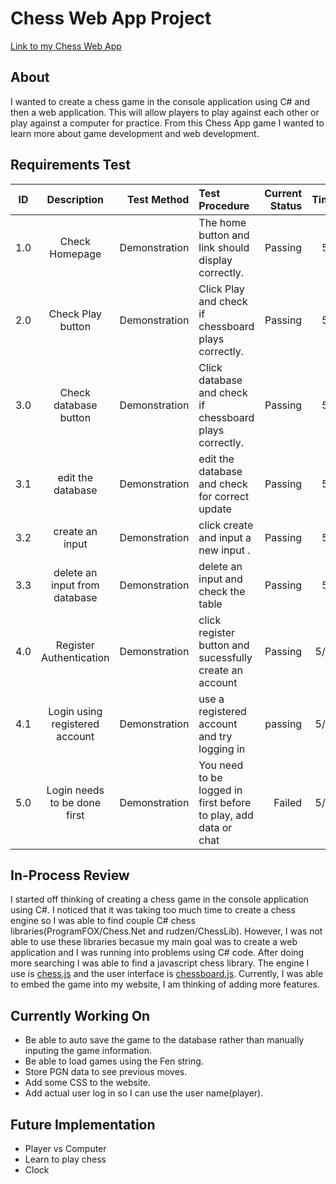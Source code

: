 # Chess Web App Project


[Link to my Chess Web App](http://chessproject2.azurewebsites.net)


## About
I wanted to create a chess game in the console application using C# and then a web application. This will allow players to play against each other or play against a computer for practice. From this Chess App game I wanted to learn more about game development and web development.


## Requirements Test 
| ID   | Description              | Test Method   | Test Procedure                                     | Current Status | TimeStamp|
| ---- |:------------------------:| -------------:| :--------------------------------------------------| --------------:| --------:|
| 1.0  | Check Homepage           | Demonstration | The home button and link should display correctly. | Passing        | 5/2/2019 |
| 2.0  | Check Play button        | Demonstration | Click Play and check if chessboard plays correctly.| Passing        | 5/2/2019 |
| 3.0  | Check database button    | Demonstration | Click database and check if chessboard plays correctly.| Passing        | 5/2/2019 |
| 3.1  | edit the database        | Demonstration | edit the database and check for correct update | Passing        | 5/2/2019 |
| 3.2  | create an input          | Demonstration | click create and input a new input .| Passing        | 5/2/2019 |
| 3.3  | delete an input from database | Demonstration | delete an input and check the table| Passing        | 5/2/2019 |
| 4.0  | Register Authentication     | Demonstration | click register button and sucessfully create an account| Passing        | 5/14/2019 |
| 4.1  | Login using registered account | Demonstration| use a registered account and try logging in | passing | 5/14/2019|
| 5.0  | Login needs to be done first | Demonstration | You need to be logged in first before to play, add data or chat| Failed | 5/14/2019 |
## In-Process Review
I started off thinking of creating a chess game in the console application using C#. I noticed that it was taking too much time to create a chess engine so I was able to find couple C# chess libraries(ProgramFOX/Chess.Net and rudzen/ChessLib). However, I was not able to use these libraries becasue my main goal was to create a web application and I was running into problems using C# code. After doing more searching I was able to find a javascript chess library. The engine I use is [chess.js](https://github.com/jhlywa/chess.js/) and the user interface is [chessboard.js](https://chessboardjs.com/). Currently, I was able to embed the game into my website, I am thinking of adding more features.

## Currently Working On
* Be able to auto save the game to the database rather than manually inputing the game information.
* Be able to load games using the Fen string.
* Store PGN data to see previous moves.
* Add some CSS to the website.
* Add actual user log in so I can use the user name(player).

## Future Implementation
* Player vs Computer
* Learn to play chess
* Clock
